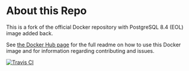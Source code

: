 # About this Repo

This is a fork of the official Docker repository with PostgreSQL 8.4 (EOL) image added back.

See [the Docker Hub page](https://registry.hub.docker.com/_/postgres/) for the full readme on how to use this Docker image and for information regarding contributing and issues.

[![Travis CI](https://img.shields.io/travis/piotrdomagalski/postgres/master.svg)](https://travis-ci.org/piotrdomagalski/postgres/branches)
